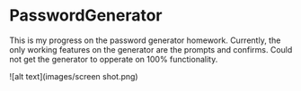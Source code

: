 # PasswordGenerator
This is my progress on the password generator homework.
Currently, the only working features on the generator are the prompts and confirms.
Could not get the generator to opperate on 100% functionality.

![alt text](images/screen shot.png)
